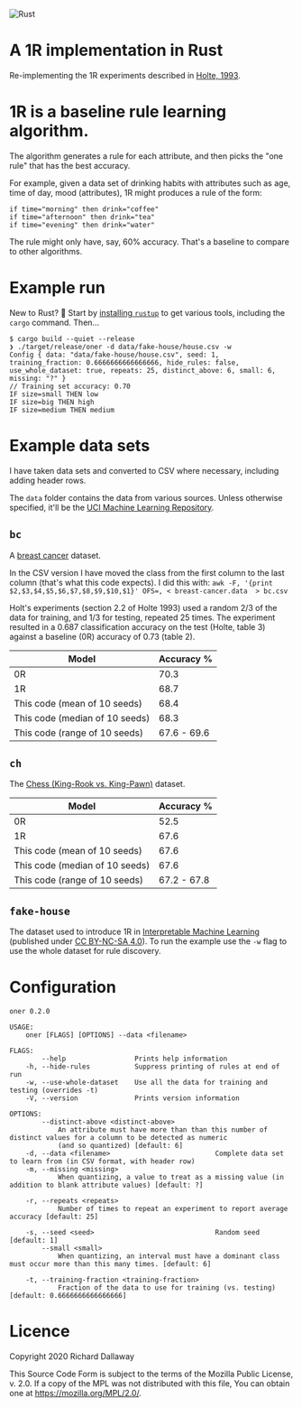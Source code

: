 ![Rust](https://github.com/d6y/oner/workflows/Rust/badge.svg)

# A 1R implementation in Rust

Re-implementing the 1R experiments described in [Holte, 1993](https://doi.org/10.1023/A:1022631118932).

# 1R is a baseline rule learning algorithm.

The algorithm generates a rule for each attribute, and then picks the "one rule" that has the best accuracy.

For example, given a data set of drinking habits with attributes such as age, time of day, mood (attributes), 1R might produces a rule of the form:

```
if time="morning" then drink="coffee"
if time="afternoon" then drink="tea"
if time="evening" then drink="water"
```

The rule might only have, say, 60% accuracy. 
That's a baseline to compare to other algorithms.

# Example run

 New to Rust? :wave: Start by [installing `rustup`](https://www.rust-lang.org/learn/get-started) to get various tools, including the `cargo` command. Then...

```
$ cargo build --quiet --release
❯ ./target/release/oner -d data/fake-house/house.csv -w
Config { data: "data/fake-house/house.csv", seed: 1, training_fraction: 0.6666666666666666, hide_rules: false, use_whole_dataset: true, repeats: 25, distinct_above: 6, small: 6, missing: "?" }
// Training set accuracy: 0.70
IF size=small THEN low
IF size=big THEN high
IF size=medium THEN medium
```

# Example data sets

I have taken data sets and converted to CSV where necessary, including adding header rows.

The `data` folder contains the data from various sources. Unless otherwise specified, it'll be the [UCI Machine Learning Repository](https://archive.ics.uci.edu/ml/citation_policy.html).

## `bc`

A [breast cancer](https://archive.ics.uci.edu/ml/datasets/Breast+Cancer) dataset.

In the CSV version I have moved the class from the first column to the last column (that's what this code expects). 
I did this with: `awk -F, '{print $2,$3,$4,$5,$6,$7,$8,$9,$10,$1}' OFS=, < breast-cancer.data  > bc.csv`

Holt's experiments (section 2.2 of Holte 1993) used a random 2/3 of the data for training, and 1/3 for testing, repeated 25 times.
The experiment resulted in a 0.687 classification accuracy on the test (Holte, table 3) against a baseline (0R) accuracy of 0.73 (table 2).

| Model | Accuracy % |
|-------|------------|
| 0R | 70.3 |
| 1R | 68.7 |
| This code (mean of 10 seeds)   | 68.4 |
| This code (median of 10 seeds) | 68.3 |
| This code (range of 10 seeds)  | 67.6 - 69.6 |

## `ch`
The [Chess (King-Rook vs. King-Pawn)](https://archive.ics.uci.edu/ml/datasets/Chess+%28King-Rook+vs.+King-Pawn%29) dataset.

| Model | Accuracy % |
|-------|------------|
| 0R | 52.5 |
| 1R | 67.6 |
| This code (mean of 10 seeds)   | 67.6 |
| This code (median of 10 seeds) | 67.6 |
| This code (range of 10 seeds)  | 67.2 - 67.8 |

## `fake-house`

The dataset used to introduce 1R in [Interpretable Machine Learning](https://christophm.github.io/interpretable-ml-book/rules.html#learn-rules-from-a-single-feature-oner) (published under [CC BY-NC-SA 4.0](https://creativecommons.org/licenses/by-nc-sa/4.0/)). To run the example use the `-w` flag to use the whole dataset for rule discovery.


# Configuration

```
oner 0.2.0

USAGE:
    oner [FLAGS] [OPTIONS] --data <filename>

FLAGS:
        --help                 Prints help information
    -h, --hide-rules           Suppress printing of rules at end of run
    -w, --use-whole-dataset    Use all the data for training and testing (overrides -t)
    -V, --version              Prints version information

OPTIONS:
        --distinct-above <distinct-above>
            An attribute must have more than than this number of distinct values for a column to be detected as numeric
            (and so quantized) [default: 6]
    -d, --data <filename>                          Complete data set to learn from (in CSV format, with header row)
    -m, --missing <missing>
            When quantizing, a value to treat as a missing value (in addition to blank attribute values) [default: ?]

    -r, --repeats <repeats>
            Number of times to repeat an experiment to report average accuracy [default: 25]

    -s, --seed <seed>                              Random seed [default: 1]
        --small <small>
            When quantizing, an interval must have a dominant class must occur more than this many times. [default: 6]

    -t, --training-fraction <training-fraction>
            Fraction of the data to use for training (vs. testing) [default: 0.6666666666666666]
```

# Licence

Copyright 2020 Richard Dallaway

This Source Code Form is subject to the terms of the Mozilla Public
License, v. 2.0. If a copy of the MPL was not distributed with this
file, You can obtain one at <https://mozilla.org/MPL/2.0/>.
